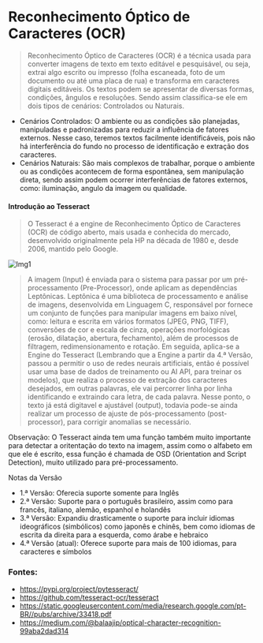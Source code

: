 # Reconhecimento Óptico de Caracteres (OCR)

> Reconhecimento Óptico de Caracteres (OCR) é a técnica usada para converter imagens de texto em texto editável e pesquisável, ou seja, extrai algo escrito ou impresso (folha escaneada, foto de um documento ou até uma placa de rua) e transforma em caracteres digitais editáveis. Os textos podem se apresentar de diversas formas, condições, ângulos e resoluções. Sendo assim classifica-se ele em dois tipos de cenários: Controlados ou Naturais.

- Cenários Controlados: O ambiente ou as condições são planejadas, manipuladas e padronizadas para reduzir a influência de fatores externos. Nesse caso, teremos textos facilmente identificáveis, pois não há interferência do fundo no processo de identificação e extração dos caracteres.
- Cenários Naturais: São mais complexos de trabalhar, porque o ambiente ou as condições acontecem de forma espontânea, sem manipulação direta, sendo assim podem ocorrer interferências de fatores externos, como: iluminação, angulo da imagem ou qualidade.

#### Introdução ao Tesseract

> O Tesseract é a engine de Reconhecimento Óptico de Caracteres (OCR) de código aberto, mais usada e conhecida do mercado, desenvolvido originalmente pela HP na década de 1980 e, desde 2006, mantido pelo Google.

![Img1](https://github.com/user-attachments/assets/c7ab8af2-e6d1-4623-99d7-35d8e0942773)

> A imagem (Input) é enviada para o sistema para passar por um pré-processamento (Pre-Processor), onde aplicam as dependências Leptônicas. Leptônica é uma biblioteca de processamento e análise de imagens, desenvolvida em Linguagem C, responsável por fornece um conjunto de funções para manipular imagens em baixo nível, como: leitura e escrita em vários formatos (JPEG, PNG, TIFF), conversões de cor e escala de cinza, operações morfológicas (erosão, dilatação, abertura, fechamento), além de processos de filtragem, redimensionamento e rotação. Em seguida, aplica-se a Engine do Tesseract (Lembrando que a Engine a partir da 4.ª Versão, passou a permitir o uso de redes neurais artificiais, então é possível usar uma base de dados de treinamento ou AI API, para treinar os modelos), que realiza o processo de extração dos caracteres desejados, em outras palavras, ele vai percorrer linha por linha identificando e extraindo cara letra, de cada palavra. Nesse ponto, o texto já está digitavel e ajustável (output), todavia pode-se ainda realizar um processo de ajuste de pós-processamento (post-processor), para corrigir anomalias se necessário.

Observação: O Tesseract ainda tem uma função também muito importante para detectar a oritentação do texto na imagem, assim como o alfabeto em que ele é escrito, essa função é chamada de OSD (Orientation and Script Detection), muito utilizado para pré-processamento.

Notas da Versão 
- 1.ª  Versão: Oferecia suporte somente para Inglês
- 2.ª  Versão: Suporte para o português brasileiro, assim como para francês, italiano, alemão, espanhol e holandês
- 3.ª  Versão: Expandiu drasticamente o suporte para incluir idiomas ideográficos (simbólicos) como japonês e chinês, bem como idiomas de escrita da direita para a esquerda, como árabe e hebraico
- 4.ª  Versão (atual): Oferece suporte para mais de 100 idiomas, para caracteres e símbolos

### Fontes:
- https://pypi.org/project/pytesseract/ 
- https://github.com/tesseract-ocr/tesseract
- https://static.googleusercontent.com/media/research.google.com/pt-BR//pubs/archive/33418.pdf
- https://medium.com/@balaajip/optical-character-recognition-99aba2dad314
